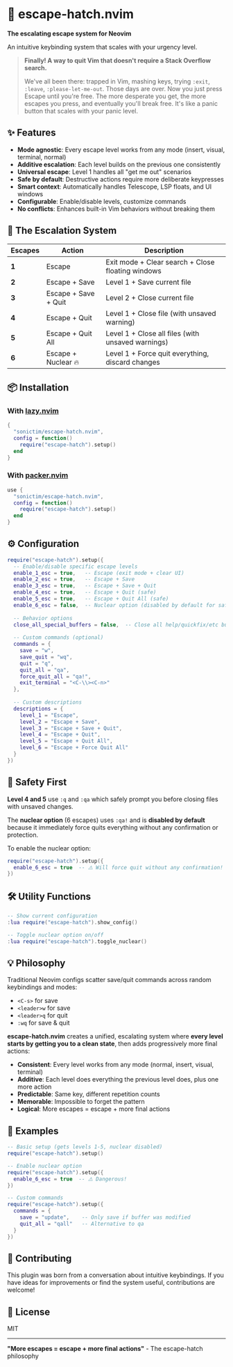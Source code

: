 # 🚀 escape-hatch.nvim

**The escalating escape system for Neovim**

An intuitive keybinding system that scales with your urgency level.

> **Finally! A way to quit Vim that doesn't require a Stack Overflow search.** 
> 
> We've all been there: trapped in Vim, mashing keys, trying `:exit`, `:leave`, `:please-let-me-out`. Those days are over. Now you just press Escape until you're free. The more desperate you get, the more escapes you press, and eventually you'll break free. It's like a panic button that scales with your panic level.

## ✨ Features

- **Mode agnostic**: Every escape level works from any mode (insert, visual, terminal, normal)
- **Additive escalation**: Each level builds on the previous one consistently
- **Universal escape**: Level 1 handles all "get me out" scenarios
- **Safe by default**: Destructive actions require more deliberate keypresses
- **Smart context**: Automatically handles Telescope, LSP floats, and UI windows
- **Configurable**: Enable/disable levels, customize commands
- **No conflicts**: Enhances built-in Vim behaviors without breaking them

## 🎯 The Escalation System

| Escapes | Action | Description |
|---------|--------|-------------|
| **1** | Escape | Exit mode + Clear search + Close floating windows |
| **2** | Escape + Save | Level 1 + Save current file |
| **3** | Escape + Save + Quit | Level 2 + Close current file |
| **4** | Escape + Quit | Level 1 + Close file (with unsaved warning) |
| **5** | Escape + Quit All | Level 1 + Close all files (with unsaved warnings) |
| **6** | Escape + Nuclear 🔥 | Level 1 + Force quit everything, discard changes |

## 📦 Installation

### With [lazy.nvim](https://github.com/folke/lazy.nvim)
```lua
{
  "sonictim/escape-hatch.nvim",
  config = function()
    require("escape-hatch").setup()
  end
}
```

### With [packer.nvim](https://github.com/wbthomason/packer.nvim)
```lua
use {
  "sonictim/escape-hatch.nvim",
  config = function()
    require("escape-hatch").setup()
  end
}
```

## ⚙️ Configuration

```lua
require("escape-hatch").setup({
  -- Enable/disable specific escape levels
  enable_1_esc = true,   -- Escape (exit mode + clear UI)
  enable_2_esc = true,   -- Escape + Save
  enable_3_esc = true,   -- Escape + Save + Quit
  enable_4_esc = true,   -- Escape + Quit (safe)
  enable_5_esc = true,   -- Escape + Quit All (safe)
  enable_6_esc = false,  -- Nuclear option (disabled by default for safety)
  
  -- Behavior options
  close_all_special_buffers = false,  -- Close all help/quickfix/etc buffers on single escape
  
  -- Custom commands (optional)
  commands = {
    save = "w",
    save_quit = "wq",
    quit = "q",
    quit_all = "qa",
    force_quit_all = "qa!",
    exit_terminal = "<C-\\><C-n>"
  },
  
  -- Custom descriptions
  descriptions = {
    level_1 = "Escape",
    level_2 = "Escape + Save",
    level_3 = "Escape + Save + Quit", 
    level_4 = "Escape + Quit",
    level_5 = "Escape + Quit All",
    level_6 = "Escape + Force Quit All"
  }
})
```

## 🚦 Safety First

**Level 4 and 5** use `:q` and `:qa` which safely prompt you before closing files with unsaved changes.

The **nuclear option** (6 escapes) uses `:qa!` and is **disabled by default** because it immediately force quits everything without any confirmation or protection.

To enable the nuclear option:
```lua
require("escape-hatch").setup({
  enable_6_esc = true  -- ⚠️ Will force quit without any confirmation!
})
```

## 🛠️ Utility Functions

```lua
-- Show current configuration
:lua require("escape-hatch").show_config()

-- Toggle nuclear option on/off
:lua require("escape-hatch").toggle_nuclear()
```

## 💡 Philosophy

Traditional Neovim configs scatter save/quit commands across random keybindings and modes:
- `<C-s>` for save
- `<leader>w` for save  
- `<leader>q` for quit
- `:wq` for save & quit

**escape-hatch.nvim** creates a unified, escalating system where **every level starts by getting you to a clean state**, then adds progressively more final actions:

- **Consistent**: Every level works from any mode (normal, insert, visual, terminal)
- **Additive**: Each level does everything the previous level does, plus one more action
- **Predictable**: Same key, different repetition counts
- **Memorable**: Impossible to forget the pattern  
- **Logical**: More escapes = escape + more final actions

## 🎨 Examples

```lua
-- Basic setup (gets levels 1-5, nuclear disabled)
require("escape-hatch").setup()

-- Enable nuclear option
require("escape-hatch").setup({
  enable_6_esc = true  -- ⚠️ Dangerous!
})

-- Custom commands
require("escape-hatch").setup({
  commands = {
    save = "update",    -- Only save if buffer was modified
    quit_all = "qall"   -- Alternative to qa
  }
})
```

## 🤝 Contributing

This plugin was born from a conversation about intuitive keybindings. If you have ideas for improvements or find the system useful, contributions are welcome!

## 📄 License

MIT

---

**"More escapes = escape + more final actions"** - The escape-hatch philosophy
